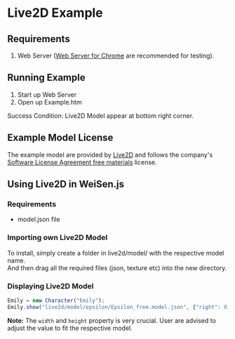 
# Live2D Example

## Requirements

1. Web Server ([Web Server for Chrome](https://chrome.google.com/webstore/detail/web-server-for-chrome/ofhbbkphhbklhfoeikjpcbhemlocgigb/related?hl=en) are recommended for testing).

## Running Example
1. Start up Web Server
2. Open up Example.htm

Success Condition: Live2D Model appear at bottom right corner.

## Example Model License
The example model are provided by [Live2D](https://www.live2d.com/en/download/sample-data/) and follows the company's [Software License Agreement free materials](https://www.live2d.jp/terms/live2d-free-material-license-agreement/) license.

## Using Live2D in WeiSen.js 
### Requirements
* model.json file

### Importing own Live2D Model
To install, simply create a folder in live2d/model/ with the respective model name.  
And then drag all the required files (json, texture etc) into the new directory.

### Displaying Live2D Model
```javascript
Emily = new Character("Emily");
Emily.show("live2d/model/epsilon/Epsilon_free.model.json", {"right": 0, "bottom": 0, "width": 420, "height": 600});
```
**Note:** The `width` and `height` property is very crucial. User are advised to adjust the value to fit the respective model.